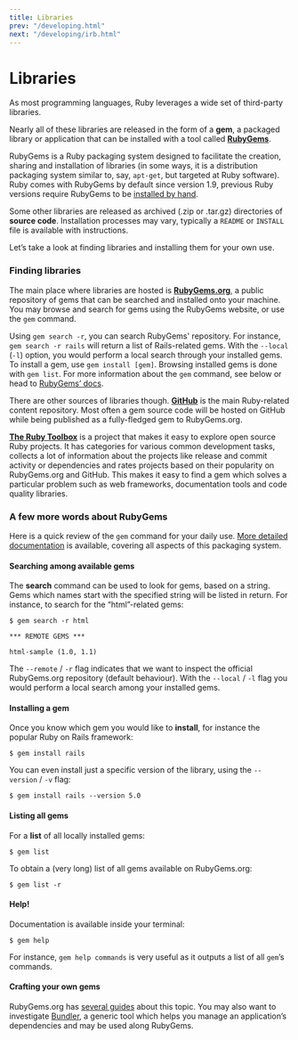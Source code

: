 ```yaml
---
title: Libraries
prev: "/developing.html"
next: "/developing/irb.html"
---
```


# Libraries



As most programming languages, Ruby leverages a wide set of third-party
libraries.

Nearly all of these libraries are released in the form of a **gem**, a
packaged library or application that can be installed with a tool called
<a href='https://rubygems.org/' class='remote'
target='_blank'><strong>RubyGems</strong></a>.

RubyGems is a Ruby packaging system designed to facilitate the creation,
sharing and installation of libraries (in some ways, it is a
distribution packaging system similar to, say, `apt-get`, but targeted
at Ruby software). Ruby comes with RubyGems by default since version
1.9, previous Ruby versions require RubyGems to be <a
href='https://rubygems.org/pages/download/' class='remote'
target='_blank'>installed by hand</a>.

Some other libraries are released as archived (.zip or .tar.gz)
directories of **source code**. Installation processes may vary,
typically a `README` or `INSTALL` file is available with instructions.

Let’s take a look at finding libraries and installing them for your own
use.

### Finding libraries

The main place where libraries are hosted is <a
href='https://rubygems.org/' class='remote'
target='_blank'><strong>RubyGems.org</strong></a>, a public repository
of gems that can be searched and installed onto your machine. You may
browse and search for gems using the RubyGems website, or use the `gem`
command.

Using `gem search -r`, you can search RubyGems' repository. For
instance, `gem search -r rails` will return a list of Rails-related
gems. With the `--local` (`-l`) option, you would perform a local search
through your installed gems. To install a gem, use `gem install [gem]`.
Browsing installed gems is done with `gem list`. For more information
about the `gem` command, see below or head to <a
href='http://guides.rubygems.org/' class='remote'
target='_blank'>RubyGems’ docs</a>.

There are other sources of libraries though. <a
href='https://github.com/' class='remote'
target='_blank'><strong>GitHub</strong></a> is the main Ruby-related
content repository. Most often a gem source code will be hosted on
GitHub while being published as a fully-fledged gem to RubyGems.org.

<a href='https://www.ruby-toolbox.com/' class='remote'
target='_blank'><strong>The Ruby Toolbox</strong></a> is a project that
makes it easy to explore open source Ruby projects. It has categories
for various common development tasks, collects a lot of information
about the projects like release and commit activity or dependencies and
rates projects based on their popularity on RubyGems.org and GitHub.
This makes it easy to find a gem which solves a particular problem such
as web frameworks, documentation tools and code quality libraries.

### A few more words about RubyGems

Here is a quick review of the `gem` command for your daily use. <a
href='http://guides.rubygems.org/command-reference/' class='remote'
target='_blank'>More detailed documentation</a> is available, covering
all aspects of this packaging system.

#### Searching among available gems

The **search** command can be used to look for gems, based on a string.
Gems which names start with the specified string will be listed in
return. For instance, to search for the “html”-related gems:


```
$ gem search -r html

*** REMOTE GEMS ***

html-sample (1.0, 1.1)
```

The `--remote` / `-r` flag indicates that we want to inspect the
official RubyGems.org repository (default behaviour). With the `--local`
/ `-l` flag you would perform a local search among your installed gems.

#### Installing a gem

Once you know which gem you would like to **install**, for instance the
popular Ruby on Rails framework:


```
$ gem install rails
```

You can even install just a specific version of the library, using the
`--version` / `-v` flag:


```
$ gem install rails --version 5.0
```

#### Listing all gems

For a **list** of all locally installed gems:


```
$ gem list
```

To obtain a (very long) list of all gems available on RubyGems.org:


```
$ gem list -r
```

#### Help!

Documentation is available inside your terminal:


```
$ gem help
```

For instance, `gem help commands` is very useful as it outputs a list of
all `gem`’s commands.

#### Crafting your own gems

RubyGems.org has <a href='http://guides.rubygems.org/' class='remote'
target='_blank'>several guides</a> about this topic. You may also want
to investigate <a href='http://bundler.io/' class='remote'
target='_blank'>Bundler</a>, a generic tool which helps you manage an
application’s dependencies and may be used along RubyGems.

